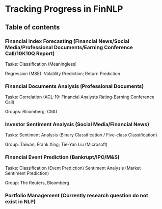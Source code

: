# Tracking Progress in FinNLP

## Table of contents

### Financial Index Forecasting (Financial News/Social Media/Professional Documents/Earning Conference Call/10K10Q Report)
Tasks:
Classification (Meaningless)

Regression (MSE): Volatility Prediction; Return Prediction

### Financial Documents Analysis (Professional Documents)
Tasks:
Correlation (ACL-19: Financial Analysts Rating-Earning Conference Call)

Groups:
Bloomberg; CMU

### Investor Sentiment Analysis (Social Media/Financial News)
Tasks:
Sentiment Analysis (Binary Classification / Five-class Classification)

Group:
Taiwan; Frank Xing; Tie-Yan Liu (Microsoft)

### Financial Event Prediction (Bankrupt/IPO/M&S)
Tasks:
Classification (Event Prediction)
Sentiment Analysis (Market Sentiment Prediction)

Group:
The Reuters, Bloomberg

### Portfolio Management (Currently research question do not exist in NLP)
